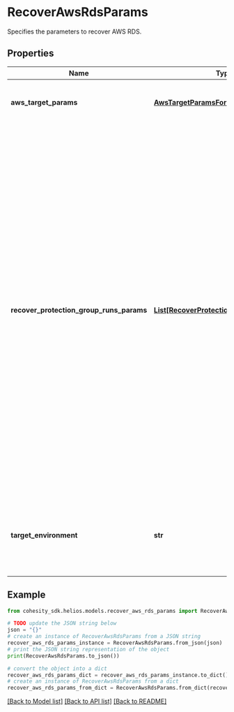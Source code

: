 # RecoverAwsRdsParams

Specifies the parameters to recover AWS RDS.

## Properties

Name | Type | Description | Notes
------------ | ------------- | ------------- | -------------
**aws_target_params** | [**AwsTargetParamsForRecoverRds**](AwsTargetParamsForRecoverRds.md) | Specifies the params for recovering to an AWS target. | [optional] 
**recover_protection_group_runs_params** | [**List[RecoverProtectionGroupRunParams]**](RecoverProtectionGroupRunParams.md) | Specifies the Protection Group Runs params to recover. All the RDS instances that are successfully backed up by specified Runs will be recovered. This can be specified along with individual snapshots of RDS instances. User has to make sure that specified Object snapshots and Protection Group Runs should not have any intersection. For example, user cannot specify multiple Runs which has same Object or an Object snapshot and a Run which has same Object&#39;s snapshot. | [optional] 
**target_environment** | **str** | Specifies the environment of the recovery target. The corresponding params below must be filled out. | 

## Example

```python
from cohesity_sdk.helios.models.recover_aws_rds_params import RecoverAwsRdsParams

# TODO update the JSON string below
json = "{}"
# create an instance of RecoverAwsRdsParams from a JSON string
recover_aws_rds_params_instance = RecoverAwsRdsParams.from_json(json)
# print the JSON string representation of the object
print(RecoverAwsRdsParams.to_json())

# convert the object into a dict
recover_aws_rds_params_dict = recover_aws_rds_params_instance.to_dict()
# create an instance of RecoverAwsRdsParams from a dict
recover_aws_rds_params_from_dict = RecoverAwsRdsParams.from_dict(recover_aws_rds_params_dict)
```
[[Back to Model list]](../README.md#documentation-for-models) [[Back to API list]](../README.md#documentation-for-api-endpoints) [[Back to README]](../README.md)


